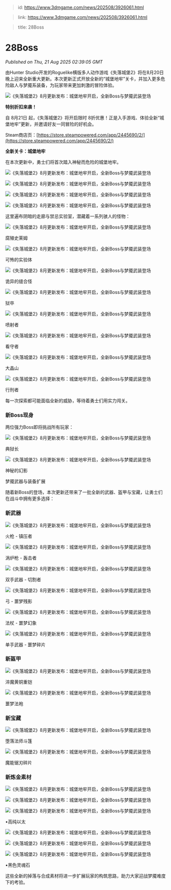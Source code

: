 > id: https://www.3dmgame.com/news/202508/3926061.html

> link: https://www.3dmgame.com/news/202508/3926061.html

> title: 28Boss

# 28Boss
_Published on Thu, 21 Aug 2025 02:39:05 GMT_

由Hunter Studio开发的Roguelike横版多人动作游戏《失落城堡2》将在8月20日晚上迎来全新重大更新。本次更新正式开放全新的“城堡地牢”关卡，并加入更多危险敌人与梦魇系装备，为玩家带来更加刺激的冒险体验。

![《失落城堡2》8月更新发布：城堡地牢开启，全新Boss与梦魇武装登场](https://img.3dmgame.com/uploads/images/news/20250821/1755743872_111582.jpg)

**特别折扣来袭！**

自 8月21日 起，《失落城堡2》将开启限时 8折优惠！正是入手游戏、体验全新“城堡地牢”更新，并邀请好友一同冒险的好机会。

Steam商店页：[https://store.steampowered.com/app/2445690/2/](https://store.steampowered.com/app/2445690/2/)

**全新关卡：城堡地牢**

在本次更新中，勇士们将首次踏入神秘而危险的城堡地牢。

![《失落城堡2》8月更新发布：城堡地牢开启，全新Boss与梦魇武装登场](https://img.3dmgame.com/uploads/images/news/20250821/1755743871_856270_jpg_r.jpg)

![《失落城堡2》8月更新发布：城堡地牢开启，全新Boss与梦魇武装登场](https://img.3dmgame.com/uploads/images/news/20250821/1755743871_891028_jpg_r.jpg)

![《失落城堡2》8月更新发布：城堡地牢开启，全新Boss与梦魇武装登场](https://img.3dmgame.com/uploads/images/news/20250821/1755743871_937345_jpg_r.jpg)

![《失落城堡2》8月更新发布：城堡地牢开启，全新Boss与梦魇武装登场](https://img.3dmgame.com/uploads/images/news/20250821/1755743872_381224_jpg_r.jpg)

这里遍布阴暗的走廊与禁忌实验室，潜藏着一系列骇人的怪物：

![《失落城堡2》8月更新发布：城堡地牢开启，全新Boss与梦魇武装登场](https://img.3dmgame.com/uploads/images/news/20250821/1755743678_806280.png)

腐殖史莱姆

![《失落城堡2》8月更新发布：城堡地牢开启，全新Boss与梦魇武装登场](https://img.3dmgame.com/uploads/images/news/20250821/1755743678_363640.png)

可怖的实验体

![《失落城堡2》8月更新发布：城堡地牢开启，全新Boss与梦魇武装登场](https://img.3dmgame.com/uploads/images/news/20250821/1755743678_993683.png)

诡异的缝合怪

![《失落城堡2》8月更新发布：城堡地牢开启，全新Boss与梦魇武装登场](https://img.3dmgame.com/uploads/images/news/20250821/1755743678_240468.png)

狱卒

![《失落城堡2》8月更新发布：城堡地牢开启，全新Boss与梦魇武装登场](https://img.3dmgame.com/uploads/images/news/20250821/1755743678_397527.png)

喷射者

![《失落城堡2》8月更新发布：城堡地牢开启，全新Boss与梦魇武装登场](https://img.3dmgame.com/uploads/images/news/20250821/1755743678_990224.png)

看守者

![《失落城堡2》8月更新发布：城堡地牢开启，全新Boss与梦魇武装登场](https://img.3dmgame.com/uploads/images/news/20250821/1755743678_393864.png)

大晶山

![《失落城堡2》8月更新发布：城堡地牢开启，全新Boss与梦魇武装登场](https://img.3dmgame.com/uploads/images/news/20250821/1755743678_344445.png)

行刑者

每一次探索都可能面临全新的威胁，等待着勇士们用实力闯关。

### 新Boss现身

两位强力Boss即将挑战所有玩家：

![《失落城堡2》8月更新发布：城堡地牢开启，全新Boss与梦魇武装登场](https://img.3dmgame.com/uploads/images/news/20250821/1755743724_440257.png)

典狱长

![《失落城堡2》8月更新发布：城堡地牢开启，全新Boss与梦魇武装登场](https://img.3dmgame.com/uploads/images/news/20250821/1755743724_220388.png)

神秘的幻影

梦魇武器与装备扩展

随着新Boss的登场，本次更新还带来了一批全新的武器、盔甲与宝藏，让勇士们在战斗中拥有更多选择：

### 新武器

![《失落城堡2》8月更新发布：城堡地牢开启，全新Boss与梦魇武装登场](https://img.3dmgame.com/uploads/images/news/20250821/1755743724_336599.png)

火枪 - 镇压者

![《失落城堡2》8月更新发布：城堡地牢开启，全新Boss与梦魇武装登场](https://img.3dmgame.com/uploads/images/news/20250821/1755743724_142945.png)

涡炉枪 - 轰击者

![《失落城堡2》8月更新发布：城堡地牢开启，全新Boss与梦魇武装登场](https://img.3dmgame.com/uploads/images/news/20250821/1755743724_408865.png)

双手武器 - 切割者

![《失落城堡2》8月更新发布：城堡地牢开启，全新Boss与梦魇武装登场](https://img.3dmgame.com/uploads/images/news/20250821/1755743724_127713.png)

弓 - 噩梦残影

![《失落城堡2》8月更新发布：城堡地牢开启，全新Boss与梦魇武装登场](https://img.3dmgame.com/uploads/images/news/20250821/1755743725_547268.png)

法杖 - 噩梦幻象

![《失落城堡2》8月更新发布：城堡地牢开启，全新Boss与梦魇武装登场](https://img.3dmgame.com/uploads/images/news/20250821/1755743725_101330.png)

单手武器 - 噩梦碎片

### 新盔甲

![《失落城堡2》8月更新发布：城堡地牢开启，全新Boss与梦魇武装登场](https://img.3dmgame.com/uploads/images/news/20250821/1755743775_647407.png)

淬魔黄铜重铠

![《失落城堡2》8月更新发布：城堡地牢开启，全新Boss与梦魇武装登场](https://img.3dmgame.com/uploads/images/news/20250821/1755743775_273705.png)

噩梦法袍

### 新宝藏

![《失落城堡2》8月更新发布：城堡地牢开启，全新Boss与梦魇武装登场](https://img.3dmgame.com/uploads/images/news/20250821/1755743775_182717.png)

堕落法师斗篷

![《失落城堡2》8月更新发布：城堡地牢开启，全新Boss与梦魇武装登场](https://img.3dmgame.com/uploads/images/news/20250821/1755743776_597421.png)

魔能锯刃碎片

### 新炼金素材

![《失落城堡2》8月更新发布：城堡地牢开启，全新Boss与梦魇武装登场](https://img.3dmgame.com/uploads/images/news/20250821/1755743834_624233.png)

![《失落城堡2》8月更新发布：城堡地牢开启，全新Boss与梦魇武装登场](https://img.3dmgame.com/uploads/images/news/20250821/1755743834_559924.png)

![《失落城堡2》8月更新发布：城堡地牢开启，全新Boss与梦魇武装登场](https://img.3dmgame.com/uploads/images/news/20250821/1755743834_889327.png)

•高纯以太

![《失落城堡2》8月更新发布：城堡地牢开启，全新Boss与梦魇武装登场](https://img.3dmgame.com/uploads/images/news/20250821/1755743834_699136.png)

![《失落城堡2》8月更新发布：城堡地牢开启，全新Boss与梦魇武装登场](https://img.3dmgame.com/uploads/images/news/20250821/1755743834_691055.png)

![《失落城堡2》8月更新发布：城堡地牢开启，全新Boss与梦魇武装登场](https://img.3dmgame.com/uploads/images/news/20250821/1755743835_599146.png)

•黑色灵魂石

这些全新的掉落与合成素材将进一步扩展玩家的构筑思路，助力大家迎战梦魇难度下的考验。
